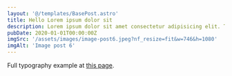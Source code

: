 ```yaml
---
layout: '@/templates/BasePost.astro'
title: Hello Lorem ipsum dolor sit
description: Lorem ipsum dolor sit amet consectetur adipisicing elit. Tenetur vero esse non molestias eos excepturi.
pubDate: 2020-01-01T00:00:00Z
imgSrc: '/assets/images/image-post6.jpeg?nf_resize=fit&w=746&h=1080'
imgAlt: 'Image post 6'
---
```


Full typography example at [this page](./sixth-post).
